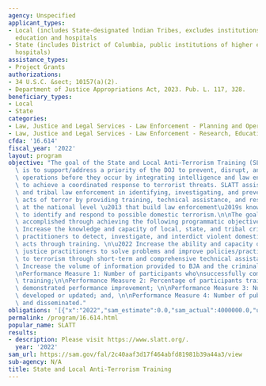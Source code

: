 ```yaml
---
agency: Unspecified
applicant_types:
- Local (includes State-designated lndian Tribes, excludes institutions of higher
  education and hospitals
- State (includes District of Columbia, public institutions of higher education and
  hospitals)
assistance_types:
- Project Grants
authorizations:
- 34 U.S.C. &sect; 10157(a)(2).
- Department of Justice Appropriations Act, 2023. Pub. L. 117, 328.
beneficiary_types:
- Local
- State
categories:
- Law, Justice and Legal Services - Law Enforcement - Planning and Operations
- Law, Justice and Legal Services - Law Enforcement - Research, Education, Training
cfda: '16.614'
fiscal_year: '2022'
layout: program
objective: "The goal of the State and Local Anti-Terrorism Training (SLATT) initiative\
  \ is to support/address a priority of the DOJ to prevent, disrupt, and defeat terrorist\
  \ operations before they occur by integrating intelligence and law enforcement efforts\
  \ to achieve a coordinated response to terrorist threats. SLATT assists state, local,\
  \ and tribal law enforcement in identifying, investigating, and preventing criminal\
  \ acts of terror by providing training, technical assistance, and resources \u2013\
  \ at the national level \u2013 that build law enforcement\u2019s knowledge and capacity\
  \ to identify and respond to possible domestic terrorism.\n\nThe goal of SLATT is\
  \ accomplished through achieving the following programmatic objectives: \n\u2022\
  \ Increase the knowledge and capacity of local, state, and tribal criminal justice\
  \ practitioners to detect, investigate, and interdict violent domestic terrorist\
  \ acts through training. \n\u2022 Increase the ability and capacity of criminal\
  \ justice practitioners to solve problems and improve policies/practices related\
  \ to terrorism through short-term and comprehensive technical assistance.\n\u2022\
  \ Increase the volume of information provided to BJA and the criminal justice community.\n\
  \nPerformance Measure 1: Number of participants who\nsuccessfully completed the\
  \ training;\n\nPerformance Measure 2: Percentage of participants trained and subsequently\
  \ demonstrated performance improvement; \n\nPerformance Measure 3: Number of curricula\
  \ developed or updated; and, \n\nPerformance Measure 4: Number of publications developed\
  \ and disseminated."
obligations: '[{"x":"2022","sam_estimate":0.0,"sam_actual":4000000.0,"usa_spending_actual":4000000.0},{"x":"2023","sam_estimate":0.0,"sam_actual":0.0,"usa_spending_actual":0.0},{"x":"2024","sam_estimate":0.0,"sam_actual":0.0,"usa_spending_actual":0.0}]'
permalink: /program/16.614.html
popular_name: SLATT
results:
- description: Please visit https://www.slatt.org/.
  year: '2022'
sam_url: https://sam.gov/fal/2c40aaf3d17f464abfd81981b39a44a3/view
sub-agency: N/A
title: State and Local Anti-Terrorism Training
---
```


